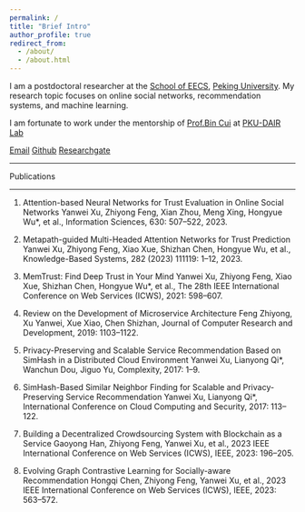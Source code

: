 ```yaml
---
permalink: /
title: "Brief Intro"
author_profile: true
redirect_from: 
  - /about/
  - /about.html
---
```


I am a postdoctoral researcher at the [School of EECS](https://eecs.pku.edu.cn/), [Peking University](https://www.pku.edu.cn/). My research topic focuses on online social networks, recommendation systems, and machine learning.

 I am fortunate to work under the mentorship of [Prof.Bin Cui](https://cuibinpku.github.io/papers.html) at [PKU-DAIR Lab](https://github.com/PKU-DAIR)

 [Email](yanwei.xu@pku.edu.cn) [Github](https://github.com/DiversityCloud) [Researchgate](https://www.researchgate.net/profile/Yanwei-Xu-3) 

---

Publications

---
1. Attention-based Neural Networks for Trust Evaluation in Online Social Networks
Yanwei Xu, Zhiyong Feng, Xian Zhou, Meng Xing, Hongyue Wu*, et al., Information Sciences, 630: 507–522, 2023.

2. Metapath-guided Multi-Headed Attention Networks for Trust Prediction
Yanwei Xu, Zhiyong Feng, Xiao Xue, Shizhan Chen, Hongyue Wu, et al., Knowledge-Based Systems, 282 (2023) 111119: 1–12, 2023.

3. MemTrust: Find Deep Trust in Your Mind
Yanwei Xu, Zhiyong Feng, Xiao Xue, Shizhan Chen, Hongyue Wu*, et al., The 28th IEEE International Conference on Web Services (ICWS), 2021: 598–607.

4. Review on the Development of Microservice Architecture
Feng Zhiyong, Xu Yanwei, Xue Xiao, Chen Shizhan, Journal of Computer Research and Development, 2019: 1103–1122.

5. Privacy-Preserving and Scalable Service Recommendation Based on SimHash in a Distributed Cloud Environment
Yanwei Xu, Lianyong Qi*, Wanchun Dou, Jiguo Yu, Complexity, 2017: 1–9.

6. SimHash-Based Similar Neighbor Finding for Scalable and Privacy-Preserving Service Recommendation
Yanwei Xu, Lianyong Qi*, International Conference on Cloud Computing and Security, 2017: 113–122.

7. Building a Decentralized Crowdsourcing System with Blockchain as a Service
Gaoyong Han, Zhiyong Feng, Yanwei Xu, et al., 2023 IEEE International Conference on Web Services (ICWS), IEEE, 2023: 196–205.

8. Evolving Graph Contrastive Learning for Socially-aware Recommendation
Hongqi Chen, Zhiyong Feng, Yanwei Xu, et al., 2023 IEEE International Conference on Web Services (ICWS), IEEE, 2023: 563–572.


